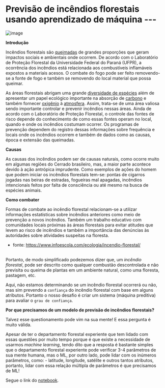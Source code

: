 # Previsão de incêndios florestais usando aprendizado de máquina ---
![image](https://user-images.githubusercontent.com/63373520/146952916-17cb711b-1f59-44c0-ac4c-a3a995354919.png)

**Introdução**

Incêndios florestais são [queimadas](https://www.infoescola.com/ecologia/queimadas/) de grandes proporções que geram impactos sociais e ambientais onde ocorrem. De acordo com o Laboratório de Proteção Florestal da Universidade Federal do Paraná (UFPR), a ocorrência dos incêndios está relacionada aos combustíveis inflamáveis expostos a materiais acesos. O combate do fogo pode ser feito removendo-se a fonte de fogo e também se removendo do local material que possa queimar.

As áreas florestais abrigam uma grande [diversidade de espécies](https://www.infoescola.com/geografia/biodiversidade/) além de apresentar um papel ecológico importante na absorção de [carbono](https://www.infoescola.com/elementos-quimicos/carbono/) e também fornecer [oxigênio](https://www.infoescola.com/elementos-quimicos/oxigenio/) à [atmosfera](https://www.infoescola.com/geografia/atmosfera/). Assim, trata-se de uma área valiosa sendo importante controlar e prevenir incêndios nessas áreas. Ainda de acordo com o Laboratório de Proteção Florestal, o controle das fontes de risco depende do conhecimento de como essas fontes operam no local, quando e onde os incêndios costumam ocorrer. Os programas de prevenção dependem do registro dessas informações sobre frequência e locais onde os incêndios ocorrem e também de dados como as causas, época e extensão das queimadas.

**Causas**

As causas dos incêndios podem ser de causas naturais, como ocorre muito em algumas regiões do Cerrado brasileiro, mas, a maior parte acontece devido à ação antrópica imprudente. Como exemplos de ações do homem que podem iniciar os incêndios florestais tem-se: pontas de cigarros jogadas nas beiras de estradas, fogueiras mal apagadas, incêndios intencionais feitos por falta de consciência ou até mesmo na busca de espécies animais.

**Como combater**

Formas de combate ao incêndio florestal relacionam-se a utilizar informações estatísticas sobre incêndios anteriores como meio de prevenção a novos incêndios. Também um trabalho educativo com comunidades locais próximas às áreas florestais para evitar atitudes que levem ao risco de incêndios e também a importância das denúncias às autoridades sobre atividades suspeitas na floresta.

- fonte: https://www.infoescola.com/ecologia/incendio-florestal/<br><br>

Portanto, de modo simplificado podezemos dizer que, um _incêndio florestal_, pode ser descrito como qualquer combustão descontrolada e não previsita ou queima de plantas em um ambiente natural, como uma floresta, pastagem, etc. 

Aqui, não estamos determinando se um incêndio florestal ocorrerá ou não, mas sim prevendo a `confiança` do incêndio florestal com base em alguns atributos. Portanto o nosso desafio é criar um sistema (máquina preditiva) para avaliar o `grau de confiança`.

**Por que precisamos de um modelo de previsão de incêndios florestais?**

Talvez esse questionamento pode vim na sua mente! E essa pergunta é muito válida.

Apesar de ter o departamento florestal experiente que tem lidado com essas questões por muito tempo porque é que existe a necessidade de usarmos _machine learning_, tendo dito que a resposta é bastante simples que o departamento florestal experiente pode verificar 3-4 parâmetros de sua mente humana, mas o ML, por outro lado, pode lidar com os inúmeros parâmetros, como: - latitude, longitude, satélite e outros tantos atributos, portanto, lidar com essa relação múltipla de parâmetros é que precisamos de ML!

Segue o link do [notebook](https://colab.research.google.com/drive/1ySoo7Fa9jkmy6CTkGc3DmJiinwMM_0O7#scrollTo=nLgyktkQDCQE).


